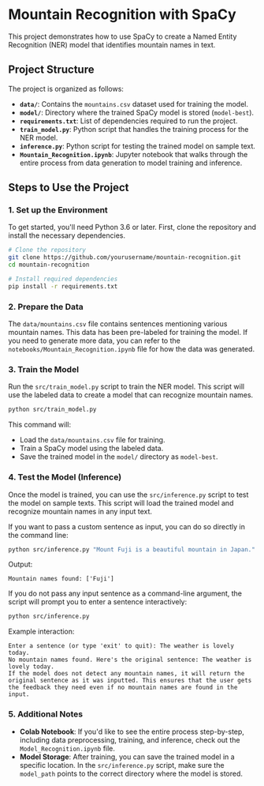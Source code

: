 # Mountain Recognition with SpaCy

This project demonstrates how to use SpaCy to create a Named Entity Recognition (NER) model that identifies mountain names in text.

## Project Structure

The project is organized as follows:

- **`data/`**: Contains the `mountains.csv` dataset used for training the model.
- **`model/`**: Directory where the trained SpaCy model is stored (`model-best`).
- **`requirements.txt`**: List of dependencies required to run the project.
- **`train_model.py`**: Python script that handles the training process for the NER model.
- **`inference.py`**: Python script for testing the trained model on sample text.
- **`Mountain_Recognition.ipynb`**: Jupyter notebook that walks through the entire process from data generation to model training and inference.

## Steps to Use the Project

### 1. Set up the Environment

To get started, you'll need Python 3.6 or later. First, clone the repository and install the necessary dependencies.

```bash
# Clone the repository
git clone https://github.com/yourusername/mountain-recognition.git
cd mountain-recognition

# Install required dependencies
pip install -r requirements.txt
```
### 2. Prepare the Data

The `data/mountains.csv` file contains sentences mentioning various mountain names. This data has been pre-labeled for training the model. If you need to generate more data, you can refer to the `notebooks/Mountain_Recognition.ipynb` file for how the data was generated.

### 3. Train the Model

Run the `src/train_model.py` script to train the NER model. This script will use the labeled data to create a model that can recognize mountain names.
```bash
python src/train_model.py
```
This command will:

- Load the `data/mountains.csv` file for training.
- Train a SpaCy model using the labeled data.
- Save the trained model in the `model/` directory as `model-best`.

### 4. Test the Model (Inference)
Once the model is trained, you can use the `src/inference.py` script to test the model on sample texts. This script will load the trained model and recognize mountain names in any input text.

If you want to pass a custom sentence as input, you can do so directly in the command line:

```bash
python src/inference.py "Mount Fuji is a beautiful mountain in Japan."
```

Output:

```text
Mountain names found: ['Fuji']
```

If you do not pass any input sentence as a command-line argument, the script will prompt you to enter a sentence interactively:

```bash
python src/inference.py
```
Example interaction:

```text
Enter a sentence (or type 'exit' to quit): The weather is lovely today.
No mountain names found. Here's the original sentence: The weather is lovely today.
If the model does not detect any mountain names, it will return the original sentence as it was inputted. This ensures that the user gets the feedback they need even if no mountain names are found in the input.
```

### 5. Additional Notes

*   **Colab Notebook**: If you'd like to see the entire process step-by-step, including data preprocessing, training, and inference, check out the `Model_Recognition.ipynb` file.
*   **Model Storage**: After training, you can save the trained model in a specific location. In the `src/inference.py` script, make sure the `model_path` points to the correct directory where the model is stored.
